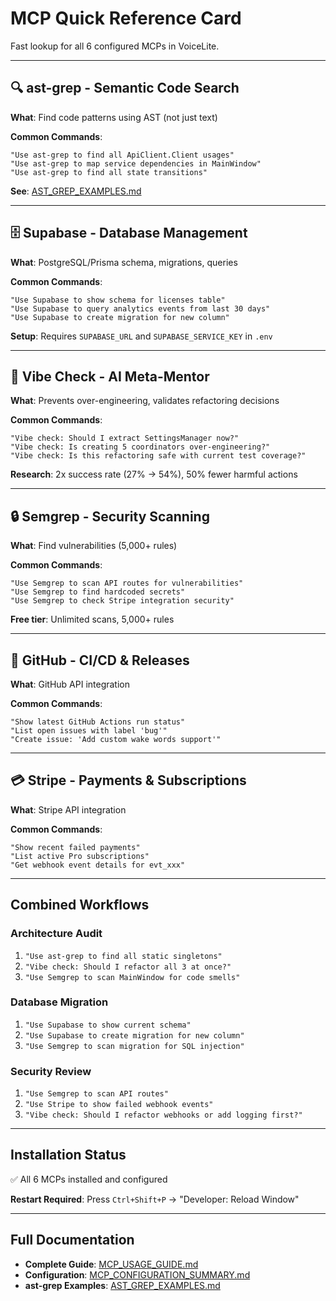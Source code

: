 # MCP Quick Reference Card

Fast lookup for all 6 configured MCPs in VoiceLite.

---

## **🔍 ast-grep** - Semantic Code Search

**What**: Find code patterns using AST (not just text)

**Common Commands**:
```
"Use ast-grep to find all ApiClient.Client usages"
"Use ast-grep to map service dependencies in MainWindow"
"Use ast-grep to find all state transitions"
```

**See**: [AST_GREP_EXAMPLES.md](./AST_GREP_EXAMPLES.md)

---

## **🗄️ Supabase** - Database Management

**What**: PostgreSQL/Prisma schema, migrations, queries

**Common Commands**:
```
"Use Supabase to show schema for licenses table"
"Use Supabase to query analytics events from last 30 days"
"Use Supabase to create migration for new column"
```

**Setup**: Requires `SUPABASE_URL` and `SUPABASE_SERVICE_KEY` in `.env`

---

## **🧠 Vibe Check** - AI Meta-Mentor

**What**: Prevents over-engineering, validates refactoring decisions

**Common Commands**:
```
"Vibe check: Should I extract SettingsManager now?"
"Vibe check: Is creating 5 coordinators over-engineering?"
"Vibe check: Is this refactoring safe with current test coverage?"
```

**Research**: 2x success rate (27% → 54%), 50% fewer harmful actions

---

## **🔒 Semgrep** - Security Scanning

**What**: Find vulnerabilities (5,000+ rules)

**Common Commands**:
```
"Use Semgrep to scan API routes for vulnerabilities"
"Use Semgrep to find hardcoded secrets"
"Use Semgrep to check Stripe integration security"
```

**Free tier**: Unlimited scans, 5,000+ rules

---

## **🐙 GitHub** - CI/CD & Releases

**What**: GitHub API integration

**Common Commands**:
```
"Show latest GitHub Actions run status"
"List open issues with label 'bug'"
"Create issue: 'Add custom wake words support'"
```

---

## **💳 Stripe** - Payments & Subscriptions

**What**: Stripe API integration

**Common Commands**:
```
"Show recent failed payments"
"List active Pro subscriptions"
"Get webhook event details for evt_xxx"
```

---

## **Combined Workflows**

### Architecture Audit
1. `"Use ast-grep to find all static singletons"`
2. `"Vibe check: Should I refactor all 3 at once?"`
3. `"Use Semgrep to scan MainWindow for code smells"`

### Database Migration
1. `"Use Supabase to show current schema"`
2. `"Use Supabase to create migration for new column"`
3. `"Use Semgrep to scan migration for SQL injection"`

### Security Review
1. `"Use Semgrep to scan API routes"`
2. `"Use Stripe to show failed webhook events"`
3. `"Vibe check: Should I refactor webhooks or add logging first?"`

---

## **Installation Status**

✅ All 6 MCPs installed and configured

**Restart Required**: Press `Ctrl+Shift+P` → "Developer: Reload Window"

---

## **Full Documentation**

- **Complete Guide**: [MCP_USAGE_GUIDE.md](./MCP_USAGE_GUIDE.md)
- **Configuration**: [MCP_CONFIGURATION_SUMMARY.md](./MCP_CONFIGURATION_SUMMARY.md)
- **ast-grep Examples**: [AST_GREP_EXAMPLES.md](./AST_GREP_EXAMPLES.md)
